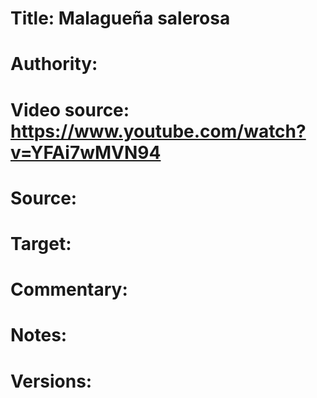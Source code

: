 # Title: Malagueña salerosa

# Authority: 

# Video source: https://www.youtube.com/watch?v=YFAi7wMVN94

# Source:

# Target:  

# Commentary:  

# Notes:  

# Versions:  